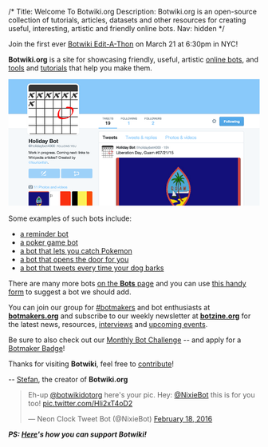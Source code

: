 /*
Title: Welcome To Botwiki.org
Description: Botwiki.org is an open-source collection of tutorials, articles, datasets and other resources for creating useful, interesting, artistic and friendly online bots.
Nav: hidden
*/

<div class="note">Join the first ever <a href="http://www.meetup.com/botmakers/events/228956424/">Botwiki Edit-A-Thon</a> on March 21 at 6:30pm in NYC!</div>

**Botwiki.org** is a site for showcasing friendly, useful, artistic [online bots](/bots/), and [tools](/resources/) and [tutorials](/tutorials/) that help you make them.


<p class="screenshot float-right">
  <a href="/bots/twitterbots/holidaybot4000">
    <img src="/content/bots/twitterbots/images/holidaybot4000.png">
  </a>
</p>

Some examples of such bots include:

- [a reminder bot](bots/twitterbots/mnemosynetron)
- [a poker game bot](bots/slackbots/slack-poker-bot)
- [a bot that lets you catch Pokemon](/bots/slackbots/slack-pokemon)
- [a bot that opens the door for you](bots/slackbots/doorbell-server)
- [a bot that tweets every time your dog barks](bots/twitterbots/OliverBarkBark)

There are many more bots [on the **Bots** page](bots/) and you can use [this handy form](https://botwiki.org/submit-your-bot) to suggest a bot we should add.

You can join our group for [#botmakers](https://twitter.com/search?q=%23botmakers) and bot enthusiasts at [**botmakers.org**](https://botmakers.org/) and subscribe to our weekly newsletter at [**botzine.org**](http://botzine.org/) for the latest news, resources, [interviews](/tag/interview/) and [upcoming events](/events/).

Be sure to also check out our [Monthly Bot Challenge](/monthly-bot-challenge/) -- and apply for a [Botmaker Badge](/botmaker-badges/)!

Thanks for visiting **Botwiki**, feel free to [contribute](https://github.com/botwiki/botwiki.org)!

-- [Stefan](/about/team#stefan), the creator of **Botwiki.org**

<blockquote class="twitter-tweet" data-conversation="none" data-lang="en"><p lang="en" dir="ltr">Eh-up <a href="https://twitter.com/botwikidotorg">@botwikidotorg</a> here&#39;s your pic. Hey: <a href="https://twitter.com/NixieBot">@NixieBot</a> this is for you too! <a href="https://t.co/HIi2xT4oD2">pic.twitter.com/HIi2xT4oD2</a></p>&mdash; Neon Clock Tweet Bot (@NixieBot) <a href="https://twitter.com/NixieBot/status/700418685635272704">February 18, 2016</a></blockquote>

<div class="note">
  <strong><em>PS: <a href="/about/support">Here</a>'s how you can support Botwiki!</em></strong>
</div>

<script async src="//platform.twitter.com/widgets.js" charset="utf-8"></script>
